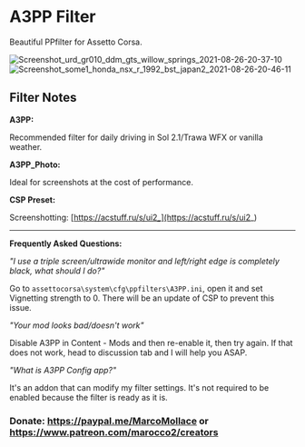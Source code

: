 # A3PP Filter
Beautiful PPfilter for Assetto Corsa.

![Screenshot_urd_gr010_ddm_gts_willow_springs_2021-08-26-20-37-10](https://user-images.githubusercontent.com/90503800/138020036-0d75be97-c691-4dae-8348-1468eaabd553.png)
![Screenshot_some1_honda_nsx_r_1992_bst_japan2_2021-08-26-20-46-11](https://user-images.githubusercontent.com/90503800/138020039-b4da8b9c-eabf-4061-9b9f-bbf302039ca1.png)

## Filter Notes
**A3PP:**

Recommended filter for daily driving in Sol 2.1/Trawa WFX or vanilla weather.

**A3PP_Photo:**

Ideal for screenshots at the cost of performance.

**CSP Preset:**

Screenshotting: [https://acstuff.ru/s/ui2_](https://acstuff.ru/s/ui2_)

___
**Frequently Asked Questions:**

*"I use a triple screen/ultrawide monitor and left/right edge is completely black, what should I do?"*

Go to `assettocorsa\system\cfg\ppfilters\A3PP.ini`, open it and set Vignetting strength to 0. There will be an update of CSP to prevent this issue.

*"Your mod looks bad/doesn't work"*

Disable A3PP in Content - Mods and then re-enable it, then try again. If that does not work, head to discussion tab and I will help you ASAP.

*"What is A3PP Config app?"*

It's an addon that can modify my filter settings. It's not required to be enabled because the filter is ready as it is.

### Donate: https://paypal.me/MarcoMollace or https://www.patreon.com/marocco2/creators